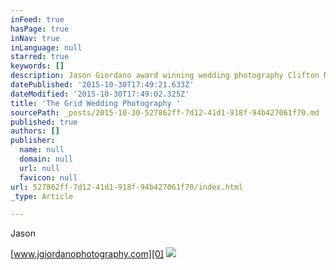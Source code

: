 ```yaml
---
inFeed: true
hasPage: true
inNav: true
inLanguage: null
starred: true
keywords: []
description: Jason Giordano award winning wedding photography Clifton NJ
datePublished: '2015-10-30T17:49:21.633Z'
dateModified: '2015-10-30T17:49:02.325Z'
title: 'The Grid Wedding Photography '
sourcePath: _posts/2015-10-30-527862ff-7d12-41d1-918f-94b427061f70.md
published: true
authors: []
publisher:
  name: null
  domain: null
  url: null
  favicon: null
url: 527862ff-7d12-41d1-918f-94b427061f70/index.html
_type: Article

---
```

Jason

[www.jgiordanophotography.com][0]
![](https://the-grid-user-content.s3-us-west-2.amazonaws.com/c396f18f-9289-4060-b7ae-46a9869ae90d.jpg)

[0]: www.jgiordanophotography.com